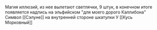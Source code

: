 Магия иллюзий, из нее вылетают светлячки, 9 штук, в конечном итоге появляется надпись на эльфийском "для моего дорого Каллибона"
Символ [[Сэлуне]] на внутренней стороне шкатулки
У [[Кусь Морковный]]
